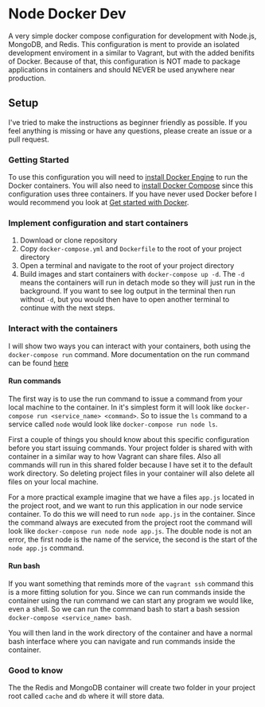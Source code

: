 # Node Docker Dev
A very simple docker compose configuration for development with Node.js, MongoDB, and Redis. This configuration is ment to provide an isolated development enviroment in a similar to Vagrant, but with the added benifits of Docker. Because of that, this configuration is NOT made to package applications in containers and should NEVER be used anywhere near production.

## Setup
I've tried to make the instructions as beginner friendly as possible. If you feel anything is missing or have any questions, please create an issue or a pull request.

### Getting Started
To use this configuration you will need to [install Docker Engine](https://docs.docker.com/engine/installation/) to run the Docker containers. You will also need to [install Docker Compose](https://docs.docker.com/compose/install/) since this configuration uses three containers. If you have never used Docker before I would recommend you look at [Get started with Docker](https://docs.docker.com/engine/getstarted/).

### Implement configuration and start containers
1. Download or clone repository
1. Copy `docker-compose.yml` and `Dockerfile` to the root of your project directory
1. Open a terminal and navigate to the root of your project directory
1. Build images and start containers with `docker-compose up -d`. The `-d` means the containers will run in detach mode so they will just run in the background. If you want to see log output in the terminal then run without `-d`, but you would then have to open another terminal to continue with the next steps.

### Interact with the containers
I will show two ways you can interact with your containers, both using the `docker-compose run` command. More documentation on the run command can be found [here](https://docs.docker.com/compose/reference/run/)

#### Run commands
The first way is to use the run command to issue a command from your local machine to the container. In it's simplest form it will look like `docker-compose run <service_name> <command>`. So to issue the `ls` command to a service called `node` would look like `docker-compose run node ls`.

First a couple of things you should know about this specific configuration before you start issuing commands. Your project folder is shared with with container in a similar way to how Vagrant can share files. Also all commands will run in this shared folder because I have set it to the default work directory. So deleting project files in your container will also delete all files on your local machine.

For a more practical example imagine that we have a files `app.js` located in the project root, and we want to run this application in our node service container. To do this we will need to run `node app.js` in the container. Since the command always are executed from the project root the command will look like `docker-compose run node node app.js`. The double node is not an error, the first node is the name of the service, the second is the start of the `node app.js` command.

#### Run bash
If you want something that reminds more of the `vagrant ssh` command this is a more fitting solution for you. Since we can run commands inside the container using the run command we can start any program we would like, even a shell. So we can run the command bash to start a bash session `docker-compose <service_name> bash`.

You will then land in the work directory of the container and have a normal bash interface where you can navigate and run commands inside the container.

### Good to know
The the Redis and MongoDB container will create two folder in your project root called `cache` and `db` where it will store data.
